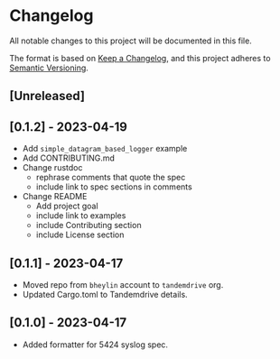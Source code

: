 # Changelog

All notable changes to this project will be documented in this file.

The format is based on [Keep a Changelog](https://keepachangelog.com/en/1.0.0/),
and this project adheres to [Semantic Versioning](https://semver.org/spec/v2.0.0.html).

## [Unreleased]

## [0.1.2] - 2023-04-19

- Add `simple_datagram_based_logger` example
- Add CONTRIBUTING.md
- Change rustdoc 
  - rephrase comments that quote the spec
  - include link to spec sections in comments
- Change README
  - Add project goal
  - include link to examples
  - include Contributing section
  - include License section

## [0.1.1] - 2023-04-17

- Moved repo from `bheylin` account to `tandemdrive` org.
- Updated Cargo.toml to Tandemdrive details.

## [0.1.0] - 2023-04-17

- Added formatter for 5424 syslog spec.
